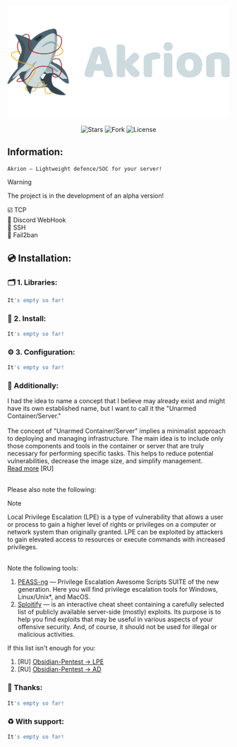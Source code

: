 <p align="center">
  <img src="https://github.com/0xHaskar/Akrion/blob/main/logo.png">
</p>
<p align="center"> 
      <img src="https://img.shields.io/github/stars/0xHaskar/Akrion.svg" alt="Stars">
      <img src="https://img.shields.io/github/forks/0xHaskar/Akrion.svg" alt="Fork">
      <img src="https://img.shields.io/github/license/0xHaskar/Akrion.svg" alt="License">
</p>

## Information:
```
Akrion — Lightweight defence/SOC for your server!
```
> [!Warning]
> The project is in the development of an alpha version!

☑️ TCP <br>
🔲 Discord WebHook <br>
🔲 SSH <br>
🔲 Fail2ban

## 💿 Installation:
### 🗂️ 1. Libraries:
```bash
It's empty so far!
```

### 💾 2. Install:
```bash
It's empty so far!
```

### ⚙️ 3. Configuration:
```bash
It's empty so far!
```

### 📝 Additionally:
I had the idea to name a concept that I believe may already exist and might have its own established name, but I want to call it the "Unarmed Container/Server."<br><br>
The concept of "Unarmed Container/Server" implies a minimalist approach to deploying and managing infrastructure. The main idea is to include only those components and tools in the container or server that are truly necessary for performing specific tasks. This helps to reduce potential vulnerabilities, decrease the image size, and simplify management.<br>
[Read more](https://habr.com/ru/companies/oleg-bunin/articles/799773/) [RU]<br> <br>

Please also note the following:<br>
> [!Note]
> Local Privilege Escalation (LPE) is a type of vulnerability that allows a user or process to gain a higher level of rights or privileges on a computer or network system than originally granted. LPE can be exploited by attackers to gain elevated access to resources or execute commands with increased privileges.
<br>
Note the following tools:<br>

1. [PEASS-ng](https://github.com/peass-ng/PEASS-ng) — Privilege Escalation Awesome Scripts SUITE of the new generation. Here you will find privilege escalation tools for Windows, Linux/Unix*, and MacOS.
2. [Sploitify](https://sploitify.haxx.it/) — is an interactive cheat sheet containing a carefully selected list of publicly available server-side (mostly) exploits. Its purpose is to help you find exploits that may be useful in various aspects of your offensive security. And, of course, it should not be used for illegal or malicious activities.

If this list isn't enough for you:<br>

1. [RU] [Obsidian-Pentest -> LPE](https://github.com/0xHaskar/Obsidian-Pentest/blob/main/Obsidian-Pentest/Hacking-all/OSCP%20and%20CPTS/LPE.md)
2. [RU] [Obsidian-Pentest -> AD](https://github.com/0xHaskar/Obsidian-Pentest/tree/main/Obsidian-Pentest/Hacking-all/AD) 

### 📌 Thanks:
```bash
It's empty so far!
```

### ♻️ With support:
```bash
It's empty so far!
```
